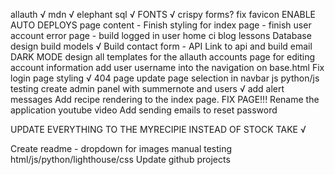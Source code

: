 allauth √
mdn √
elephant sql √
FONTS √
crispy forms?
fix favicon
ENABLE AUTO DEPLOYS
page content - Finish styling for index page - finish user account error page - build logged in user home
ci blog lessons Database design build models √
Build contact form - API Link to api and build email 
DARK MODE
design all templates for the allauth
accounts page for editing account information
add user username into the navigation on base.html
Fix login page styling √
404 page 
update page selection in navbar js
python/js testing
create admin panel with summernote and users √
add alert messages 
Add recipe rendering to the index page. FIX PAGE!!!
Rename the application youtube video
Add sending emails to reset password 



UPDATE EVERYTHING TO THE MYRECIPIE INSTEAD OF STOCK TAKE √

Create readme - dropdown for images
manual testing html/js/python/lighthouse/css
Update github projects 